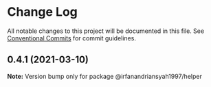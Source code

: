 # Change Log

All notable changes to this project will be documented in this file.
See [Conventional Commits](https://conventionalcommits.org) for commit guidelines.

## 0.4.1 (2021-03-10)

**Note:** Version bump only for package @irfanandriansyah1997/helper
